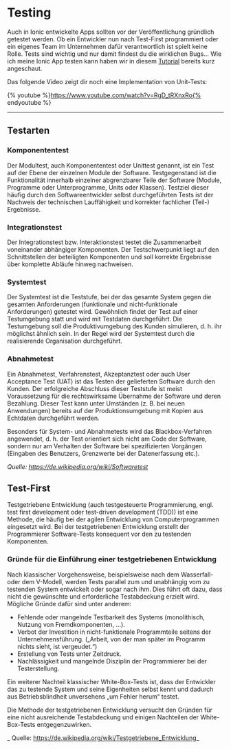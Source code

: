 #         Testing
Auch in Ionic entwickelte Apps sollten vor der Veröffentlichung gründlich getestet werden. Ob ein Entwickler nun nach Test-First programmiert oder ein eigenes Team im Unternehmen dafür verantwortlich ist spielt keine Rolle. Tests sind wichtig und nur damit findest du die wirklichen Bugs...
Wie ich meine Ionic App testen kann haben wir in diesem [Tutorial](https://ionicframework.com/docs/guide/testing.html) bereits kurz angeschaut.

Das folgende Video zeigt dir noch eine Implementation von Unit-Tests:

{% youtube %}https://www.youtube.com/watch?v=RgD_tRXnxRo{% endyoutube %}

---
## Testarten
### Komponententest
Der Modultest, auch Komponententest oder Unittest genannt, ist ein Test auf der Ebene der einzelnen Module der Software. Testgegenstand ist die Funktionalität innerhalb einzelner abgrenzbarer Teile der Software (Module, Programme oder Unterprogramme, Units oder Klassen). Testziel dieser häufig durch den Softwareentwickler selbst durchgeführten Tests ist der Nachweis der technischen Lauffähigkeit und korrekter fachlicher (Teil-) Ergebnisse.

### Integrationstest
Der Integrationstest bzw. Interaktionstest testet die Zusammenarbeit voneinander abhängiger Komponenten. Der Testschwerpunkt liegt auf den Schnittstellen der beteiligten Komponenten und soll korrekte Ergebnisse über komplette Abläufe hinweg nachweisen.

### Systemtest
Der Systemtest ist die Teststufe, bei der das gesamte System gegen die gesamten Anforderungen (funktionale und nicht-funktionale Anforderungen) getestet wird. Gewöhnlich findet der Test auf einer Testumgebung statt und wird mit Testdaten durchgeführt. Die Testumgebung soll die Produktivumgebung des Kunden simulieren, d. h. ihr möglichst ähnlich sein. In der Regel wird der Systemtest durch die realisierende Organisation durchgeführt.

### Abnahmetest
Ein Abnahmetest, Verfahrenstest, Akzeptanztest oder auch User Acceptance Test (UAT) ist das Testen der gelieferten Software durch den Kunden. Der erfolgreiche Abschluss dieser Teststufe ist meist Voraussetzung für die rechtswirksame Übernahme der Software und deren Bezahlung. Dieser Test kann unter Umständen (z. B. bei neuen Anwendungen) bereits auf der Produktionsumgebung mit Kopien aus Echtdaten durchgeführt werden.

Besonders für System- und Abnahmetests wird das Blackbox-Verfahren angewendet, d. h. der Test orientiert sich nicht am Code der Software, sondern nur am Verhalten der Software bei spezifizierten Vorgängen (Eingaben des Benutzers, Grenzwerte bei der Datenerfassung etc.).

_Quelle: https://de.wikipedia.org/wiki/Softwaretest_


## Test-First
Testgetriebene Entwicklung (auch testgesteuerte Programmierung, engl. test first development oder test-driven development (TDD)) ist eine Methode, die häufig bei der agilen Entwicklung von Computerprogrammen eingesetzt wird. Bei der testgetriebenen Entwicklung erstellt der Programmierer Software-Tests konsequent vor den zu testenden Komponenten.


### Gründe für die Einführung einer testgetriebenen Entwicklung
Nach klassischer Vorgehensweise, beispielsweise nach dem Wasserfall- oder dem V-Modell, werden Tests parallel zum und unabhängig vom zu testenden System entwickelt oder sogar nach ihm. Dies führt oft dazu, dass nicht die gewünschte und erforderliche Testabdeckung erzielt wird. Mögliche Gründe dafür sind unter anderem:

* Fehlende oder mangelnde Testbarkeit des Systems (monolithisch, Nutzung von Fremdkomponenten, …).
* Verbot der Investition in nicht-funktionale Programmteile seitens der Unternehmensführung. („Arbeit, von der man später im Programm nichts sieht, ist vergeudet.“)
* Erstellung von Tests unter Zeitdruck.
* Nachlässigkeit und mangelnde Disziplin der Programmierer bei der Testerstellung.

Ein weiterer Nachteil klassischer White-Box-Tests ist, dass der Entwickler das zu testende System und seine Eigenheiten selbst kennt und dadurch aus Betriebsblindheit unversehens „um Fehler herum“ testet.

Die Methode der testgetriebenen Entwicklung versucht den Gründen für eine nicht ausreichende Testabdeckung und einigen Nachteilen der White-Box-Tests entgegenzuwirken.

_
Quelle: https://de.wikipedia.org/wiki/Testgetriebene_Entwicklung_
